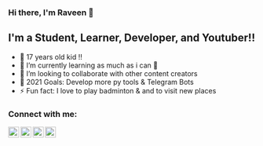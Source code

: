 ### Hi there, I'm Raveen  👋


## I'm a Student, Learner, Developer, and Youtuber!!

- 🔭 17 years old kid !!
- 🌱 I’m currently learning as much as i can 🤣
- 👯 I’m looking to collaborate with other content creators
- 🥅 2021 Goals: Develop more py tools & Telegram Bots
- ⚡ Fun fact: I love to play badminton & and to  visit new places


### Connect with me:

[<img align="left" alt="raveen-2003 | YouTube" width="22px" src="https://cdn.jsdelivr.net/npm/simple-icons@v3/icons/youtube.svg" />][youtube]
[<img align="left" alt="raveen-2003 | Twitter" width="22px" src="https://cdn.jsdelivr.net/npm/simple-icons@v3/icons/twitter.svg" />][twitter]
[<img align="left" alt="raveen-2003 | Instagram" width="22px" src="https://cdn.jsdelivr.net/npm/simple-icons@v3/icons/instagram.svg" />][instagram]
[<img align="left" alt="raveen-2003 | telegram" width="22px" src="https://cdn.jsdelivr.net/npm/simple-icons@v3/icons/telegram.svg" />][Telegram]


<br />




[twitter]: https://twitter.com/im_raveen
[instagram]: https://instagram.com/_.raveen
[youtube]: https://www.youtube.com/channel/UCXZv6LibWI5exXD6qxWuJyw
[Telegram]: https://t.me/im_raveen
